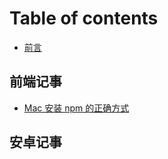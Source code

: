# Table of contents

* [前言](README.md)

## 前端记事

* [Mac 安装 npm 的正确方式](qian-duan-ji-shi/mac-an-zhuang-npm-de-zheng-que-fang-shi.md)

## 安卓记事


